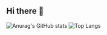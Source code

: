 ## Hi there 👋
![Anurag's GitHub stats](https://github-readme-stats.vercel.app/api?username=intfxzen&show_icons=true&theme=radical)
![Top Langs](https://github-readme-stats.vercel.app/api/top-langs/?username=intfxzen&size_weight=0.4&count_weight=0.6&hide=makefile,cmake)
<!--
**IntFxZen/IntFxZen** is a ✨ _special_ ✨ repository because its `README.md` (this file) appears on your GitHub profile.

Here are some ideas to get you started:


- 🔭 I’m currently working on ...
- 🌱 I’m currently learning ...
- 👯 I’m looking to collaborate on ...
- 🤔 I’m looking for help with ...
- 💬 Ask me about ...
- 📫 How to reach me: ...
- 😄 Pronouns: ...
- ⚡ Fun fact: ...
-->
